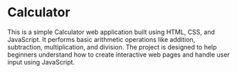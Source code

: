 # Calculator
This is a simple Calculator web application built using HTML, CSS, and JavaScript. It performs basic arithmetic operations like addition, subtraction, multiplication, and division. The project is designed to help beginners understand how to create interactive web pages and handle user input using JavaScript.
